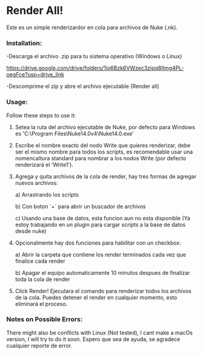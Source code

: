# Render All!

Este es un simple renderizardor en cola para archivos de Nuke (.nk).

### Installation:
-Descarga el archivo .zip para tu sistema operativo (Windows o Linux)

  https://drive.google.com/drive/folders/1io6Bzk6VWzec3zipq8IImg4PL-oegFce?usp=drive_link

-Descomprime el zip y abre el archivo ejecutable (Render all)

### Usage:
Follow these steps to use it:
1. Setea la ruta del archivo ejecutable de Nuke, por defecto para Windows es 'C:\Program Files\Nuke14.0v4\Nuke14.0.exe'
2. Escribe el nombre exacto del nodo Write que quieres renderizar, debe ser el mismo nombre para todos los scripts, es recomendable usar una nomencaltura standard para nombrar a los nodos Write (por defecto renderizará el 'Write1').
3. Agrega y quita archivos de la cola de render, hay tres formas de agregar nuevos archivos:
   
    a) Arrastrando los scripts 

    b) Con boton ´+´ para abrir un buscador de archivos

    c) Usando una base de datos, esta funcion aun no esta disponible (Ya estoy trabajando en un plugin para cargar scripts a la base de datos desde nuke)


5. Opcionalmente hay dos funciones para habilitar con un checkbox:
   
    a) Abrir la carpeta que contiene los render terminados cada vez que finalice cada render

    b) Apagar el equipo automaticamente 10 minutos despues de finalizar toda la cola de render

5. Click Render! Ejecutara el comando para renderizar todos los archivos de la cola. Puedes detener el render en cualquier momento, esto eliminará el proceso.

### Notes on Possible Errors:
There might also be conflicts with Linux (Not tested), I cant make a macOs version, I will try to do it soon.
Espero que sea de ayuda, se agradece cualquier reporte de error.


